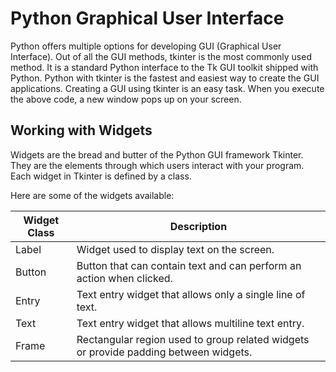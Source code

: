 # Python Graphical User Interface

Python offers multiple options for developing GUI (Graphical User Interface). 
Out of all the GUI methods, tkinter is the most commonly used method. 
It is a standard Python interface to the Tk GUI toolkit shipped with Python. 
Python with tkinter is the fastest and easiest way to create the GUI applications. 
Creating a GUI using tkinter is an easy task.
When you execute the above code, a new window pops up on your screen. 


## Working with Widgets

Widgets are the bread and butter of the Python GUI framework Tkinter. 
They are the elements through which users interact with your program. 
Each widget in Tkinter is defined by a class. 

Here are some of the widgets available:

**Widget Class** | **Description** 
----- | ----- 
Label	| Widget used to display text on the screen.
Button | Button that can contain text and can perform an action when clicked.
Entry	| Text entry widget that allows only a single line of text.
Text	| Text entry widget that allows multiline text entry.
Frame	| Rectangular region used to group related widgets or provide padding between widgets.
